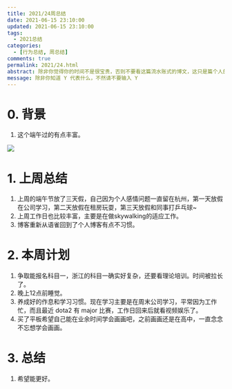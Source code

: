 ```yaml
---
title: 2021/24周总结
date: 2021-06-15 23:10:00
updated: 2021-06-15 23:10:00
tags:
  - 2021总结
categories: 
  - [行为总结, 周总结]
comments: true
permalink: 2021/24.html  
abstract: 除非你觉得你的时间不是很宝贵，否则不要看这篇流水账式的博文，这只是篇个人的工作的学习一个总结而已，没有包含任何的技术细节
message: 除非你知道 Y 代表什么，不然请不要输入 Y
---
```



# 0. 背景

1. 这个端午过的有点丰富。

<!--more-->

![][0]

# 1. 上周总结

1. 上周的端午节放了三天假，自己因为个人感情问题一直留在杭州，第一天放假在公司学习，第二天放假在租房玩耍，第三天放假和同事打乒乓球~
2. 上周工作日也比较丰富，主要是在做skywalking的适应工作。
3. 博客重新从语雀回到了个人博客有点不习惯。

# 2. 本周计划

1. 争取能报名科目一，浙江的科目一确实好复杂，还要看理论培训。时间被拉长了。
2. 晚上12点前睡觉。
3. 养成好的作息和学习习惯。现在学习主要是在周末公司学习，平常因为工作忙，而且最近 dota2 有 major 比赛，工作日回来后就看视频娱乐了。
4. 买了平板希望自己能在业余时间学会画画吧，之前画画还是在高中，一直念念不忘想学会画画。

# 3. 总结

1. 希望能更好。

[0]: https://markdownnoteimages.oss-cn-hangzhou.aliyuncs.com/20210615231526.png